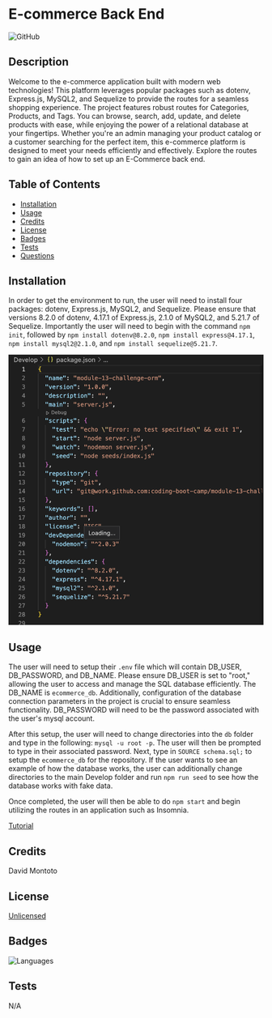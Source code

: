 # E-commerce Back End 

![GitHub](https://img.shields.io/github/license/dmmontoto/E-Commerce-Back-End)

## Description

Welcome to the e-commerce application built with modern web technologies! This platform leverages popular packages such as dotenv, Express.js, MySQL2, and Sequelize to provide the routes for a seamless shopping experience. The project features robust routes for Categories, Products, and Tags. You can browse, search, add, update, and delete products with ease, while enjoying the power of a relational database at your fingertips. Whether you're an admin managing your product catalog or a customer searching for the perfect item, this e-commerce platform is designed to meet your needs efficiently and effectively. Explore the routes to gain an idea of how to set up an E-Commerce back end. 

## Table of Contents 

- [Installation](#installation)
- [Usage](#usage)
- [Credits](#credits)
- [License](#license)
- [Badges](#badges)
- [Tests](#tests)
- [Questions](#questions)

## Installation

In order to get the environment to run, the user will need to install four packages: dotenv, Express.js, MySQL2, and Sequelize. Please ensure that versions 8.2.0 of dotenv, 4.17.1 of Express.js, 2.1.0 of MySQL2, and 5.21.7 of Sequelize. Importantly the user will need to begin with the command `npm init`, followed by `npm install dotenv@8.2.0`, `npm install express@4.17.1`, `npm install mysql2@2.1.0`, and `npm install sequelize@5.21.7`. 

![Packages](Develop/images/jsonPackage.png)

## Usage

The user will need to setup their `.env` file which will contain DB_USER, DB_PASSWORD, and DB_NAME. Please ensure DB_USER is set to "root," allowing the user to access and manage the SQL database efficiently. The DB_NAME is `ecommerce_db`. Additionally, configuration of the database connection parameters in the project is crucial to ensure seamless functionality. DB_PASSWORD will need to be the password associated with the user's mysql account. 

After this setup, the user will need to change directories into the `db` folder and type in the following: `mysql -u root -p`. The user will then be prompted to type in their associated password. Next, type in `SOURCE schema.sql;` to setup the `ecommerce_db` for the repository. If the user wants to see an example of how the database works, the user can additionally change directories to the main Develop folder and run `npm run seed` to see how the database works with fake data. 

Once completed, the user will then be able to do `npm start` and begin utilizing the routes in an application such as Insomnia. 

[Tutorial](https://watch.screencastify.com/v/xSogs9P4Az1uhCkN2Cuf)

## Credits

David Montoto

## License

[Unlicensed](LICENSE)

## Badges

![Languages](https://img.shields.io/github/languages/top/dmmontoto/E-Commerce-Back-End)

## Tests

N/A